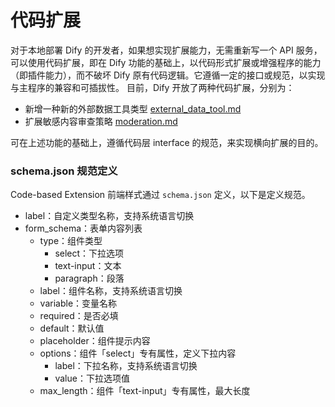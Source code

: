 # 代码扩展

对于本地部署 Dify 的开发者，如果想实现扩展能力，无需重新写一个 API 服务，可以使用代码扩展，即在 Dify 功能的基础上，以代码形式扩展或增强程序的能力（即插件能力），而不破坏 Dify 原有代码逻辑。它遵循一定的接口或规范，以实现与主程序的兼容和可插拔性。 目前，Dify 开放了两种代码扩展，分别为：

* 新增一种新的外部数据工具类型 [external\_data\_tool.md](external\_data\_tool.md "mention")
* 扩展敏感内容审查策略 [moderation.md](moderation.md "mention")

可在上述功能的基础上，遵循代码层 interface 的规范，来实现横向扩展的目的。

### schema.json 规范定义

Code-based Extension 前端样式通过 `schema.json` 定义，以下是定义规范。

* label：自定义类型名称，支持系统语言切换
* form\_schema：表单内容列表
  * type：组件类型
    * select：下拉选项
    * text-input：文本
    * paragraph：段落
  * label：组件名称，支持系统语言切换
  * variable：变量名称
  * required：是否必填
  * default：默认值
  * placeholder：组件提示内容
  * options：组件「select」专有属性，定义下拉内容
    * label：下拉名称，支持系统语言切换
    * value：下拉选项值
  * max\_length：组件「text-input」专有属性，最大长度
